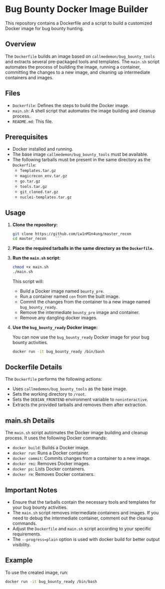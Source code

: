 # Bug Bounty Docker Image Builder

This repository contains a Dockerfile and a script to build a customized Docker image for bug bounty hunting.

## Overview

The `Dockerfile` builds an image based on `callmedemon/bug_bounty_tools` and extracts several pre-packaged tools and templates. The `main.sh` script automates the process of building the image, running a container, committing the changes to a new image, and cleaning up intermediate containers and images.

## Files

-   `Dockerfile`: Defines the steps to build the Docker image.
-   `main.sh`: A shell script that automates the image building and cleanup process.
-   `README.md`: This file.

## Prerequisites

-   Docker installed and running.
-   The base image `callmedemon/bug_bounty_tools` must be available.
-   The following tarballs must be present in the same directory as the `Dockerfile`:
    -   `Templates.tar.gz`
    -   `magicrecon_env.tar.gz`
    -   `go.tar.gz`
    -   `tools.tar.gz`
    -   `git_cloned.tar.gz`
    -   `nuclei-templates.tar.gz`

## Usage

1.  **Clone the repository:**

    ```bash
    git clone https://github.com/Lw1nM1n4ung/master_recon
    cd master_recon    ```

2.  **Place the required tarballs in the same directory as the `Dockerfile`.**

3.  **Run the `main.sh` script:**

    ```bash
    chmod +x main.sh
    ./main.sh
    ```

    This script will:

    -   Build a Docker image named `bounty_pre`.
    -   Run a container named `con` from the built image.
    -   Commit the changes from the container to a new image named `bug_bounty_ready`.
    -   Remove the intermediate `bounty_pre` image and container.
    -   Remove any dangling docker images.

4.  **Use the `bug_bounty_ready` Docker image:**

    You can now use the `bug_bounty_ready` Docker image for your bug bounty activities.

    ```bash
    docker run -it bug_bounty_ready /bin/bash
    ```

## Dockerfile Details

The `Dockerfile` performs the following actions:

-   Uses `callmedemon/bug_bounty_tools` as the base image.
-   Sets the working directory to `/root`.
-   Sets the `DEBIAN_FRONTEND` environment variable to `noninteractive`.
-   Extracts the provided tarballs and removes them after extraction.

## main.sh Details

The `main.sh` script automates the Docker image building and cleanup process. It uses the following Docker commands:

-   `docker build`: Builds a Docker image.
-   `docker run`: Runs a Docker container.
-   `docker commit`: Commits changes from a container to a new image.
-   `docker rmi`: Removes Docker images.
-   `docker ps`: Lists Docker containers.
-   `docker rm`: Removes Docker containers.

## Important Notes

-   Ensure that the tarballs contain the necessary tools and templates for your bug bounty activities.
-   The `main.sh` script removes intermediate containers and images. If you need to debug the intermediate container, comment out the cleanup commands.
-   Adjust the `Dockerfile` and `main.sh` script according to your specific requirements.
-   The `--progress=plain` option is used with docker build for better output visibility.

## Example

To use the created image, run:

```bash
docker run -it bug_bounty_ready /bin/bash
